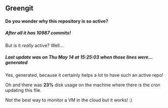 ## Greengit

#### Do you wonder why this repository is so active?

##### After all it has 10987 commits!

But is it *really* active? Well...

##### Last update was on Thu May 14 at 15:25:03 when those lines were... generated

Yes, generated, because it certainly helps a lot to have such an active repo!

Oh and there was **23%** disk usage on the machine
where there is the cron updating this file.

Not the best way to monitor a VM in the cloud but it works! :)
